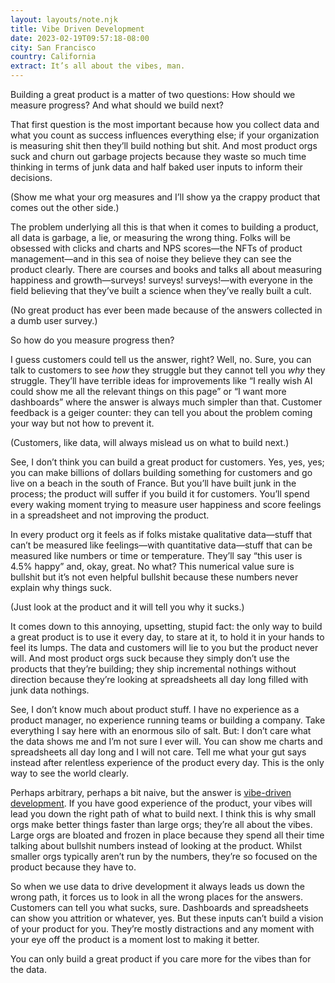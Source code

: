 ```yaml
---
layout: layouts/note.njk
title: Vibe Driven Development
date: 2023-02-19T09:57:18-08:00
city: San Francisco
country: California
extract: It’s all about the vibes, man.
---
```


Building a great product is a matter of two questions: How should we measure progress? And what should we build next?

That first question is the most important because how you collect data and what you count as success influences everything else; if your organization is measuring shit then they’ll build nothing but shit. And most product orgs suck and churn out garbage projects because they waste so much time thinking in terms of junk data and half baked user inputs to inform their decisions.

(Show me what your org measures and I’ll show ya the crappy product that comes out the other side.)

The problem underlying all this is that when it comes to building a product, all data is garbage, a lie, or measuring the wrong thing. Folks will be obsessed with clicks and charts and NPS scores—the NFTs of product management—and in this sea of noise they believe they can see the product clearly. There are courses and books and talks all about measuring happiness and growth—surveys! surveys! surveys!—with everyone in the field believing that they’ve built a science when they’ve really built a cult.

(No great product has ever been made because of the answers collected in a dumb user survey.)

So how do you measure progress then?

I guess customers could tell us the answer, right? Well, no. Sure, you can talk to customers to see _how_ they struggle but they cannot tell you _why_ they struggle. They’ll have terrible ideas for improvements like “I really wish AI could show me all the relevant things on this page” or “I want more dashboards” where the answer is always much simpler than that. Customer feedback is a geiger counter: they can tell you about the problem coming your way but not how to prevent it.

(Customers, like data, will always mislead us on what to build next.)

See, I don’t think you can build a great product for customers. Yes, yes, yes; you can make billions of dollars building something for customers and go live on a beach in the south of France. But you’ll have built junk in the process; the product will suffer if you build it for customers. You’ll spend every waking moment trying to measure user happiness and score feelings in a spreadsheet and not improving the product.

In every product org it feels as if folks mistake qualitative data—stuff that can’t be measured like feelings—with quantitative data—stuff that can be measured like numbers or time or temperature. They’ll say “this user is 4.5% happy” and, okay, great. No what? This numerical value sure is bullshit but it’s not even helpful bullshit because these numbers never explain why things suck.

(Just look at the product and it will tell you why it sucks.)

It comes down to this annoying, upsetting, stupid fact: the only way to build a great product is to use it every day, to stare at it, to hold it in your hands to feel its lumps. The data and customers will lie to you but the product never will. And most product orgs suck because they simply don’t use the products that they’re building; they ship incremental nothings without direction because they’re looking at spreadsheets all day long filled with junk data nothings.

See, I don’t know much about product stuff. I have no experience as a product manager, no experience running teams or building a company. Take everything I say here with an enormous silo of salt. But: I don’t care what the data shows me and I’m not sure I ever will. You can show me charts and spreadsheets all day long and I will not care. Tell me what your gut says instead after relentless experience of the product every day. This is the only way to see the world clearly.

Perhaps arbitrary, perhaps a bit naive, but the answer is [vibe-driven development](https://weeknotes.buttondown.email/archive/trading-time-for-visibility/). If you have good experience of the product, your vibes will lead you down the right path of what to build next. I think this is why small orgs make better things faster than large orgs; they’re all about the vibes. Large orgs are bloated and frozen in place because they spend all their time talking about bullshit numbers instead of looking at the product. Whilst smaller orgs typically aren’t run by the numbers, they’re so focused on the product because they have to.

So when we use data to drive development it always leads us down the wrong path, it forces us to look in all the wrong places for the answers. Customers can tell you what sucks, sure. Dashboards and spreadsheets can show you attrition or whatever, yes. But these inputs can’t build a vision of your product for you. They’re mostly distractions and any moment with your eye off the product is a moment lost to making it better.

You can only build a great product if you care more for the vibes than for the data.
